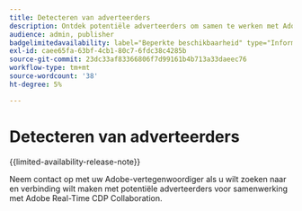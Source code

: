 ```yaml
---
title: Detecteren van adverteerders
description: Ontdek potentiële adverteerders om samen te werken met Adobe Real-Time CDP Collaboration
audience: admin, publisher
badgelimitedavailability: label="Beperkte beschikbaarheid" type="Informative" url="https://helpx.adobe.com/legal/product-descriptions/real-time-customer-data-platform-collaboration.html newtab=true"
exl-id: caee65fa-63bf-4cb1-80c7-6fdc38c4285b
source-git-commit: 23dc33af83366806f7d99161b4b713a33daeec76
workflow-type: tm+mt
source-wordcount: '38'
ht-degree: 5%

---
```


# Detecteren van adverteerders

{{limited-availability-release-note}}

Neem contact op met uw Adobe-vertegenwoordiger als u wilt zoeken naar en verbinding wilt maken met potentiële adverteerders voor samenwerking met Adobe Real-Time CDP Collaboration.
